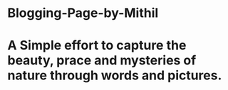 # Blogging-Page-by-Mithil
# A Simple effort to capture the beauty, prace and mysteries of nature through words and pictures.
